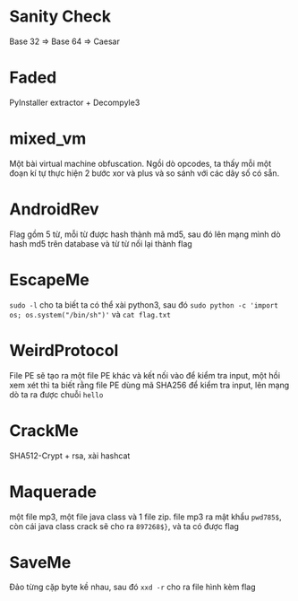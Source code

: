 # Sanity Check
Base 32 => Base 64 => Caesar

# Faded
PyInstaller extractor + Decompyle3

# mixed_vm
Một bài virtual machine obfuscation. Ngồi dò opcodes, ta thấy mỗi một đoạn kí tự thực hiện 2 bước xor và plus và so sánh với các dãy số có sẵn.

# AndroidRev
Flag gồm 5 từ, mỗi từ được hash thành mã md5, sau đó lên mạng mình dò hash md5 trên database và từ từ nối lại thành flag

# EscapeMe
`sudo -l` cho ta biết ta có thể xài python3, sau đó `sudo python -c 'import os; os.system("/bin/sh")'` và `cat flag.txt`

# WeirdProtocol
File PE sẽ tạo ra một file PE khác và kết nối vào để kiểm tra input, một hồi xem xét thì ta biết rằng file PE dùng mã SHA256 để kiểm tra input, lên mạng dò ta ra được chuỗi `hello`

# CrackMe
SHA512-Crypt + rsa, xài hashcat

# Maquerade
một file mp3, một file java class và 1 file zip. file mp3 ra mật khẩu `pwd785$`, còn cái java class crack sẽ cho ra `897268$}`, và ta có được flag

# SaveMe
Đảo từng cặp byte kề nhau, sau đó `xxd -r` cho ra file hình kèm flag